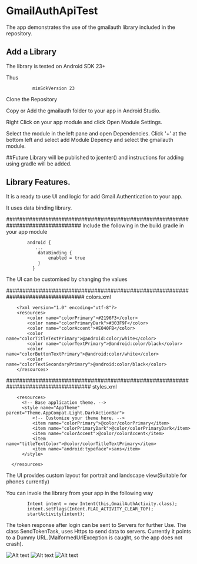 # GmailAuthApiTest
The app demonstrates the use of the gmailauth library included in the repository.

## Add a Library
The library is tested on Android SDK 23+

Thus            
            
              minSdkVersion 23

Clone the Repository

Copy or Add the gmailauth folder to your app in Android Studio.

Right Click on your app module and click Open Module Settings.

Select the module in the left pane and open Dependencies. Click '+' at the bottom left and select
add Module Depency and select the gmailauth module.

##Future
Library will be published to jcenter() and instructions for adding using gradle will be added.

## Library Features.
It is a ready to use UI and logic for add Gmail Authentication to your app.

It uses data binding library.

###############################################################################
 Include the following in the build.gradle in your app module
                      
            android {
               ...
                dataBinding {
                    enabled = true
                }
              }
The UI can be customised by changing the values

################################################################################
        colors.xml
        
        <?xml version="1.0" encoding="utf-8"?>
        <resources>
            <color name="colorPrimary">#2196F3</color>
            <color name="colorPrimaryDark">#303F9F</color>
            <color name="colorAccent">#E040FB</color>
            <color name="colorTitleTextPrimary">@android:color/white</color>
            <color name="colorTextPrimary">@android:color/black</color>
            <color name="colorButtonTextPrimary">@android:color/white</color>
            <color name="colorTextSecondaryPrimary">@android:color/black</color>
        </resources>
##################################################################################
        styles.xml
        
        <resources>
          <!-- Base application theme. -->
          <style name="AppTheme" parent="Theme.AppCompat.Light.DarkActionBar">
              <!-- Customize your theme here. -->
              <item name="colorPrimary">@color/colorPrimary</item>
              <item name="colorPrimaryDark">@color/colorPrimaryDark</item>
              <item name="colorAccent">@color/colorAccent</item>
              <item name="titleTextColor">@color/colorTitleTextPrimary</item>
              <item name="android:typeface">sans</item>
          </style>

      </resources>
 
 The UI provides custom layout for portrait and landscape view(Suitable for phones currently)
 
 You can invole the library from your app in the following way
  
            Intent intent = new Intent(this,GmailAuthActivity.class);
            intent.setFlags(Intent.FLAG_ACTIVITY_CLEAR_TOP);
            startActivity(intent);
  
  The token response after login can be sent to Servers for further Use. The class SendTokenTask, uses Https to send data to servers. Currently it points to a Dummy URL.(MalformedUrlException is caught, so the app does not crash).
  
  ![Alt text](http://i.imgur.com/qaJ0wup.png "Login Screen") ![Alt text](http://i.imgur.com/M721HkK.png "Account Chooser") ![Alt text](http://i.imgur.com/yYfM9b7.png "Logged In")
  
